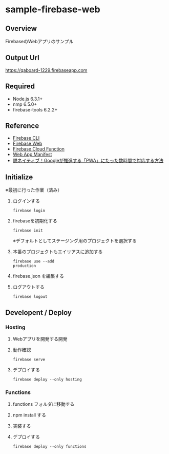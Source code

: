 # sample-firebase-web

## Overview
FirebaseのWebアプリのサンプル

## Output Url
https://qaboard-1229.firebaseapp.com

## Required

- Node.js 6.3.1+
- nmp 6.5.0+
- firebase-tools 6.2.2+

## Reference

- [Firebase CLI][1]
- [Firebase Web][2]
- [Firebase Cloud Function][3]
- [Web App Manifest][4]
- [脱ネイティブ！Googleが推進する「PWA」にたった数時間で対応する方法][5]

## Initialize

※最初に行った作業（済み）

1. ログインする
    ```
    firebase login
    ```

1. firebaseを初期化する
    ```
    firebase init
    ```
    ※デフォルトとしてステージング用のプロジェクトを選択する

1. 本番のプロジェクトもエイリアスに追加する
    ```
    firebase use --add
    production
    ```

1. firebase.json を編集する

1. ログアウトする
    ```
    firebase logout
    ```

## Developent / Deploy

### Hosting

1. Webアプリを開発する開発

1. 動作確認
    ```
    firebase serve
    ```

1. デプロイする
    ```
    firebase deploy --only hosting
    ```

### Functions

1. functions フォルダに移動する

1. npm install する

1. 実装する

1. デプロイする
    ```
    firebase deploy --only functions
    ```


[1]:https://firebase.google.com/docs/cli/?hl=ja
[2]:https://codelabs.developers.google.com/codelabs/firebase-web/index.html?#0
[3]:https://codelabs.developers.google.com/codelabs/firebase-cloud-functions/index.html?#0
[4]:https://developers.google.com/web/fundamentals/web-app-manifest/?hl=ja
[5]:https://www.webprofessional.jp/retrofit-your-website-as-a-progressive-web-app/